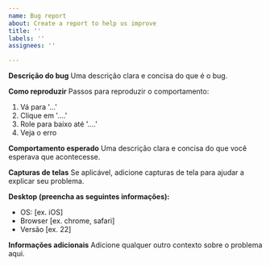```yaml
---
name: Bug report
about: Create a report to help us improve
title: ''
labels: ''
assignees: ''

---
```


**Descrição do bug**
Uma descrição clara e concisa do que é o bug.

**Como reproduzir**
Passos para reproduzir o comportamento:
1. Vá para '...'
2. Clique em '....'
3. Role para baixo até '....'
4. Veja o erro

**Comportamento esperado**
Uma descrição clara e concisa do que você esperava que acontecesse.

**Capturas de telas**
Se aplicável, adicione capturas de tela para ajudar a explicar seu problema.

**Desktop (preencha as seguintes informações):**
 - OS: [ex. iOS]
 - Browser [ex. chrome, safari]
 - Versão [ex. 22]

**Informações adicionais**
Adicione qualquer outro contexto sobre o problema aqui.
